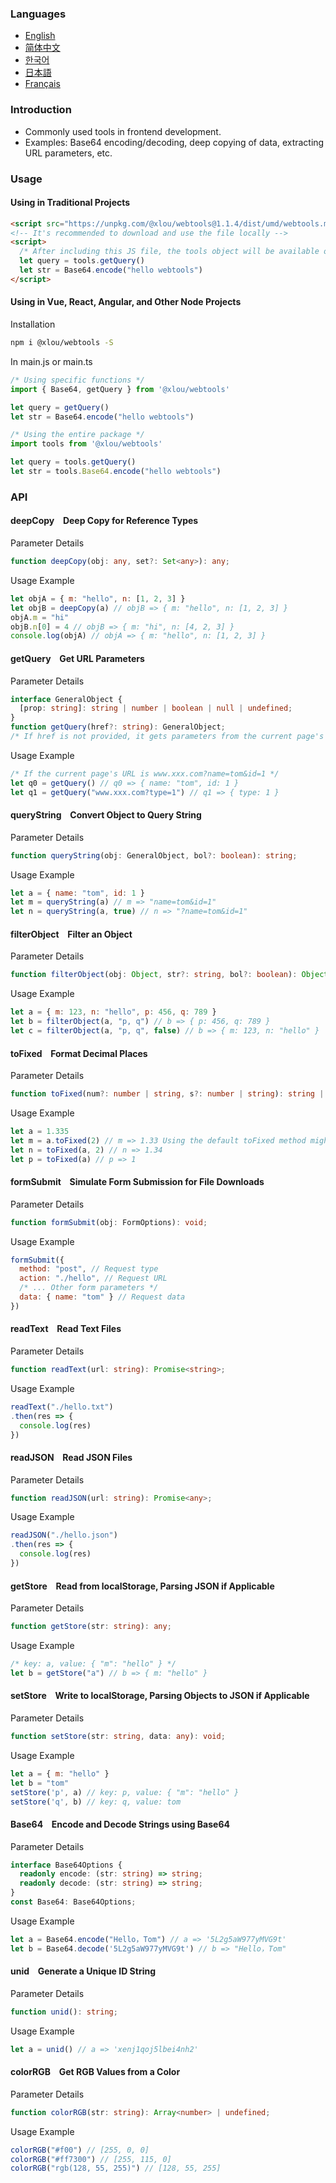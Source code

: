 ### Languages

* [English](https://github.com/omlou/webtools#readme)
* [简体中文](https://github.com/omlou/webtools/blob/master/public/markdowns/readme-zh.md)
* [한국어](https://github.com/omlou/webtools/blob/master/public/markdowns/readme-ko.md)
* [日本語](https://github.com/omlou/webtools/blob/master/public/markdowns/readme-ja.md)
* [Français](https://github.com/omlou/webtools/blob/master/public/markdowns/readme-fr.md)

### Introduction

* Commonly used tools in frontend development.
* Examples: Base64 encoding/decoding, deep copying of data, extracting URL parameters, etc.

### Usage

#### Using in Traditional Projects

```html
<script src="https://unpkg.com/@xlou/webtools@1.1.4/dist/umd/webtools.min.js"></script>
<!-- It's recommended to download and use the file locally -->
<script>
  /* After including this JS file, the tools object will be available on the window */
  let query = tools.getQuery()
  let str = Base64.encode("hello webtools")
</script>
```

#### Using in Vue, React, Angular, and Other Node Projects

Installation

``` bash
npm i @xlou/webtools -S
```

In main.js or main.ts

``` javascript
/* Using specific functions */
import { Base64, getQuery } from '@xlou/webtools'

let query = getQuery()
let str = Base64.encode("hello webtools")

/* Using the entire package */
import tools from '@xlou/webtools'

let query = tools.getQuery()
let str = tools.Base64.encode("hello webtools")
```

### API

#### deepCopy &ensp; Deep Copy for Reference Types

Parameter Details

```typescript
function deepCopy(obj: any, set?: Set<any>): any;
```

Usage Example

``` javascript
let objA = { m: "hello", n: [1, 2, 3] }
let objB = deepCopy(a) // objB => { m: "hello", n: [1, 2, 3] }
objA.m = "hi"
objB.n[0] = 4 // objB => { m: "hi", n: [4, 2, 3] }
console.log(objA) // objA => { m: "hello", n: [1, 2, 3] }
```

#### getQuery &ensp; Get URL Parameters

Parameter Details

``` typescript
interface GeneralObject {
  [prop: string]: string | number | boolean | null | undefined;
}
function getQuery(href?: string): GeneralObject;
/* If href is not provided, it gets parameters from the current page's URL */
```

Usage Example

``` javascript
/* If the current page's URL is www.xxx.com?name=tom&id=1 */
let q0 = getQuery() // q0 => { name: "tom", id: 1 }
let q1 = getQuery("www.xxx.com?type=1") // q1 => { type: 1 }
```

#### queryString &ensp; Convert Object to Query String

Parameter Details

``` typescript
function queryString(obj: GeneralObject, bol?: boolean): string;
```

Usage Example

``` javascript
let a = { name: "tom", id: 1 }
let m = queryString(a) // m => "name=tom&id=1"
let n = queryString(a, true) // n => "?name=tom&id=1"
```

#### filterObject &ensp; Filter an Object

Parameter Details

``` typescript
function filterObject(obj: Object, str?: string, bol?: boolean): Object;
```

Usage Example

``` javascript
let a = { m: 123, n: "hello", p: 456, q: 789 }
let b = filterObject(a, "p, q") // b => { p: 456, q: 789 }
let c = filterObject(a, "p, q", false) // b => { m: 123, n: "hello" }
```

#### toFixed &ensp; Format Decimal Places

Parameter Details

``` typescript
function toFixed(num?: number | string, s?: number | string): string | undefined;
```

Usage Example

``` javascript
let a = 1.335
let m = a.toFixed(2) // m => 1.33 Using the default toFixed method might lead to unexpected results
let n = toFixed(a, 2) // n => 1.34
let p = toFixed(a) // p => 1
```

#### formSubmit &ensp; Simulate Form Submission for File Downloads

Parameter Details

``` typescript
function formSubmit(obj: FormOptions): void;
```

Usage Example

``` javascript
formSubmit({
  method: "post", // Request type
  action: "./hello", // Request URL
  /* ... Other form parameters */
  data: { name: "tom" } // Request data
})
```

#### readText &ensp; Read Text Files

Parameter Details

``` typescript
function readText(url: string): Promise<string>;
```

Usage Example

``` javascript
readText("./hello.txt")
.then(res => {
  console.log(res)
})
```

#### readJSON &ensp; Read JSON Files

Parameter Details

``` typescript
function readJSON(url: string): Promise<any>;
```

Usage Example

``` javascript
readJSON("./hello.json")
.then(res => {
  console.log(res)
})
```

#### getStore &ensp; Read from localStorage, Parsing JSON if Applicable

Parameter Details

``` typescript
function getStore(str: string): any;
```

Usage Example

``` javascript
/* key: a, value: { "m": "hello" } */
let b = getStore("a") // b => { m: "hello" }
```

#### setStore &ensp; Write to localStorage, Parsing Objects to JSON if Applicable

Parameter Details

``` typescript
function setStore(str: string, data: any): void;
```

Usage Example

``` javascript
let a = { m: "hello" }
let b = "tom"
setStore('p', a) // key: p, value: { "m": "hello" }
setStore('q', b) // key: q, value: tom
```

#### Base64 &ensp; Encode and Decode Strings using Base64

Parameter Details

``` typescript
interface Base64Options {
  readonly encode: (str: string) => string;
  readonly decode: (str: string) => string;
}
const Base64: Base64Options;
```

Usage Example

``` javascript
let a = Base64.encode("Hello，Tom") // a => '5L2g5aW977yMVG9t'
let b = Base64.decode('5L2g5aW977yMVG9t') // b => "Hello，Tom"
```

#### unid &ensp; Generate a Unique ID String

Parameter Details

``` typescript
function unid(): string;
```

Usage Example

``` javascript
let a = unid() // a => 'xenj1qoj5lbei4nh2'
```

#### colorRGB &ensp; Get RGB Values from a Color

Parameter Details

``` typescript
function colorRGB(str: string): Array<number> | undefined;
```

Usage Example

``` javascript
colorRGB("#f00") // [255, 0, 0]
colorRGB("#ff7300") // [255, 115, 0]
colorRGB("rgb(128, 55, 255)") // [128, 55, 255]
```